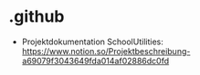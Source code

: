 # .github

- Projektdokumentation SchoolUtilities: https://www.notion.so/Projektbeschreibung-a69079f3043649fda014af02886dc0fd
